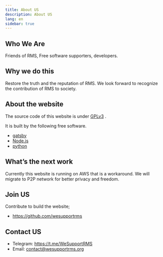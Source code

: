 ```yaml
---
title: About US
description: About US
lang: en
sidebar: true
---
```


## Who We Are

Friends of RMS, Free software supporters, developers.



## Why we do this

Restore the truth and  the reputation of RMS. We look forward to recognize the contribution of RMS to society.



## About the website

The source code of this website is under [GPLv3](https://www.gnu.org/licenses/gpl-3.0.html) .

It is built by the following free software.

* [gatsby](https://github.com/gatsbyjs)
* [Node.js](https://nodejs.org/)
* [python](https://www.python.org/)



## What’s the next work

Currently this website is running on AWS that is a workaround. We will migrate to P2P network for better privacy and freedom. 



## Join US

Contribute to build the website;

- https://github.com/wesupportrms



## Contact US
- Telegram: https://t.me/WeSupportRMS
- Email: contact@wesupportrms.org
